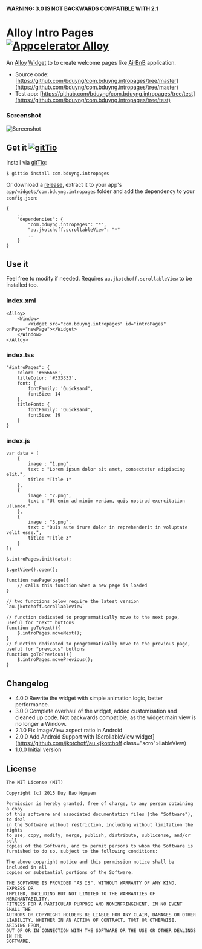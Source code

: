 ####  WARNING: 3.0 IS NOT BACKWARDS COMPATIBLE WITH 2.1

# Alloy Intro Pages [![Appcelerator Alloy](http://www-static.appcelerator.com/badges/alloy-git-badge-sq.png)](http://appcelerator.com/alloy/)

An [Alloy](http://appcelerator.com/alloy) [Widget](http://docs.appcelerator.com/titanium/latest/#!/guide/Alloy_Widgets) to to create welcome pages like [AirBnB](https://itunes.apple.com/us/app/airbnb/id401626263?mt=8) application.

* Source code: [https://github.com/bduyng/com.bduyng.intropages/tree/master](https://github.com/bduyng/com.bduyng.intropages/tree/master)
* Test app: [https://github.com/bduyng/com.bduyng.intropages/tree/test](https://github.com/bduyng/com.bduyng.intropages/tree/test)

### Screenshot
![Screenshot](https://github.com/bduyng/com.bduyng.intropages/blob/test/demo.gif?raw=true)

## Get it [![gitTio](http://gitt.io/badge.png)](http://gitt.io/component/com.bduyng.intropages)

Install via [gitTio](http://gitt.io/component/com.bduyng.intropages):

	$ gittio install com.bduyng.intropages

Or download a [release](https://github.com/bduyng/com.bduyng.intropages/releases), extract it to your app's `app/widgets/com.bduyng.intropages` folder and add the dependency to your `config.json`:

	{
		..
		"dependencies": {
			"com.bduyng.intropages": "*",
			"au.jkotchoff.scrollableView": "*"
			..
		}
	}	

## Use it

Feel free to modify if needed.
Requires `au.jkotchoff.scrollableView` to be installed too.

### index.xml

	<Alloy>
		<Window>
			<Widget src="com.bduyng.intropages" id="introPages" onPage="newPage"></Widget>
		</Window>
	</Alloy>

### index.tss

	"#introPages": {
		color: '#666666',
		titleColor: '#333333',
		font: {
			fontFamily: 'Quicksand',
			fontSize: 14
		},
		titleFont: {
			fontFamily: 'Quicksand',
			fontSize: 19
		}
	}


### index.js
    var data = [
		{
			image : "1.png",
			text : "Lorem ipsum dolor sit amet, consectetur adipiscing elit.",
			title: "Title 1"
		},
		{
			image : "2.png",
			text : "Ut enim ad minim veniam, quis nostrud exercitation ullamco."
		},
		{
			image : "3.png",
			text : "Duis aute irure dolor in reprehenderit in voluptate velit esse.",
			title: "Title 3"
		}
	];

	$.introPages.init(data);

	$.getView().open();
	
	function newPage(page){
		// calls this function when a new page is loaded
	}
	
	// two functions below require the latest version `au.jkotchoff.scrollableView`
	
	// function dedicated to programmatically move to the next page, useful for "next" buttons
	function goToNext(){
		$.introPages.moveNext();
	}
	// function dedicated to programmatically move to the previous page, useful for "previous" buttons
	function goToPrevious(){
		$.introPages.movePrevious();
	}

## Changelog

* 4.0.0 Rewrite the widget with simple animation logic, better performance.
* 3.0.0 Complete overhaul of the widget, added customisation and cleaned up code. Not backwards compatible, as the widget main view is no longer a Window.
* 2.1.0 Fix ImageView aspect ratio in Android
* 2.0.0 Add Android Support with [ScrollableView widget](https://github.com/jkotchoff/au.<jkotchoff class="scro"></jkotchoff>llableView)
* 1.0.0 Initial version

 
## License

	The MIT License (MIT)
	
	Copyright (c) 2015 Duy Bao Nguyen
	
	Permission is hereby granted, free of charge, to any person obtaining a copy
	of this software and associated documentation files (the "Software"), to deal
	in the Software without restriction, including without limitation the rights
	to use, copy, modify, merge, publish, distribute, sublicense, and/or sell
	copies of the Software, and to permit persons to whom the Software is
	furnished to do so, subject to the following conditions:
	
	The above copyright notice and this permission notice shall be included in all
	copies or substantial portions of the Software.
	
	THE SOFTWARE IS PROVIDED "AS IS", WITHOUT WARRANTY OF ANY KIND, EXPRESS OR
	IMPLIED, INCLUDING BUT NOT LIMITED TO THE WARRANTIES OF MERCHANTABILITY,
	FITNESS FOR A PARTICULAR PURPOSE AND NONINFRINGEMENT. IN NO EVENT SHALL THE
	AUTHORS OR COPYRIGHT HOLDERS BE LIABLE FOR ANY CLAIM, DAMAGES OR OTHER
	LIABILITY, WHETHER IN AN ACTION OF CONTRACT, TORT OR OTHERWISE, ARISING FROM,
	OUT OF OR IN CONNECTION WITH THE SOFTWARE OR THE USE OR OTHER DEALINGS IN THE
	SOFTWARE.
